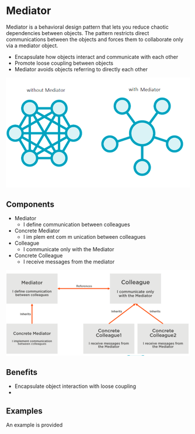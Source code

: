 # Mediator

Mediator is a behavioral design pattern that lets you reduce chaotic dependencies between objects. The pattern restricts direct communications between the objects and forces them to collaborate only via a mediator object.

- Encapsulate how objects interact and communicate with each other
- Promote loose coupling between objects 
- Mediator avoids objects referring to directly each other


![With and without mediator](/Behavioral/Mediator/assets/with.png)


## Components

- Mediator
    - I define communication between colleagues
- Concrete Mediator
    - I im plem ent com m unication between colleagues
- Colleague
    - I communicate only with the Mediator
- Concrete Colleague
  - I receive messages from the mediator

![With and without mediator](/Behavioral/Mediator/assets/uml.png)

## Benefits

- Encapsulate object interaction with loose coupling
- 
## Examples

An example is provided













